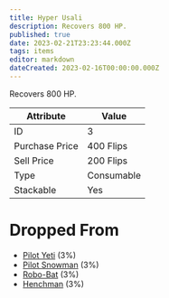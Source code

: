 ```yaml
---
title: Hyper Usali
description: Recovers 800 HP.
published: true
date: 2023-02-21T23:23:44.000Z
tags: items
editor: markdown
dateCreated: 2023-02-16T00:00:00.000Z
---
```


Recovers 800 HP.

|Attribute|Value|
|-|-|
|ID|3|
|Purchase Price|400 Flips|
|Sell Price|200 Flips|
|Type|Consumable|
|Stackable|Yes|


# Dropped From
 * [Pilot Yeti](/monsters/pilot-yeti.md) (3%)
 * [Pilot Snowman](/monsters/pilot-snowman.md) (3%)
 * [Robo-Bat](/monsters/robo-bat.md) (3%)
 * [Henchman](/monsters/henchman.md) (3%)

